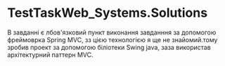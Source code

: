 # TestTaskWeb_Systems.Solutions
В завданні є лбов'язковий пункт виконання завданння за допомогою фреймоврка Spring MVC, зз цією технологією я ще не знайомий.тому зробив проект за допомогою біліотеки Swing java, заза використав архітектурний паттерн MVC.
